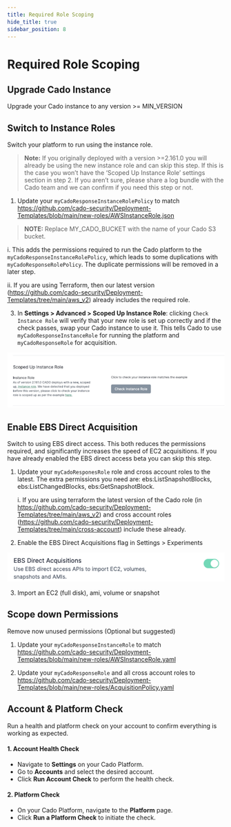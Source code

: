```yaml
---
title: Required Role Scoping
hide_title: true
sidebar_position: 8
---
```


# Required Role Scoping

## Upgrade Cado Instance

Upgrade your Cado instance to any version >= MIN_VERSION


## Switch to Instance Roles

Switch your platform to run using the instance role. 

> **Note:** If you originally deployed with a version >=2.161.0 you will already be using the new instance role and can skip this step. If this is the case you won’t have the ‘Scoped Up Instance Role’ settings section in step 2. If you aren’t sure, please share a log bundle with the Cado team and we can confirm if you need this step or not.

1. Update your `myCadoResponseInstanceRolePolicy` to match https://github.com/cado-security/Deployment-Templates/blob/main/new-roles/AWSInstanceRole.json

> **NOTE:** Replace MY_CADO_BUCKET with the name of your Cado S3 bucket.

   i. This adds the permissions required to run the Cado platform to the `myCadoResponseInstanceRolePolicy`, which leads to some duplications with `myCadoResponseRolePolicy`. The duplicate permissions will be removed in a later step.

   ii. If you are using Terraform, then our latest version (https://github.com/cado-security/Deployment-Templates/tree/main/aws_v2) already includes the required role.

3. In **Settings > Advanced > Scoped Up Instance Role**: clicking `Check Instance Role` will verify that your new role is set up correctly and if the check passes, swap your Cado instance to use it. This tells Cado to use `myCadoResponseInstanceRole` for running the platform and `myCadoResponseRole` for acquisition.

![Scoped up Instance Role](/img/scoped-up-instance.png)   


## Enable EBS Direct Acquisition

Switch to using EBS direct access. This both reduces the permissions required, and significantly increases the speed of EC2 acquisitions. If you have already enabled the EBS direct access beta you can skip this step. 

1. Update your `myCadoResponesRole` role and cross account roles to the latest. The extra permissions you need are: ebs:ListSnapshotBlocks, ebs:ListChangedBlocks, ebs:GetSnapshotBlock.

   i. If you are using terraform the latest version of the Cado role (in https://github.com/cado-security/Deployment-Templates/tree/main/aws_v2) and cross account roles (https://github.com/cado-security/Deployment-Templates/tree/main/cross-account) include these already.

2. Enable the EBS Direct Acquisitions flag in Settings > Experiments

![EBS Direct Acquisition](/img/ebs-direct-acquisition.png)

3. Import an EC2 (full disk), ami, volume or snapshot


## Scope down Permissions

Remove now unused permissions (Optional but suggested)

1. Update your `myCadoResponseInstanceRole` to match https://github.com/cado-security/Deployment-Templates/blob/main/new-roles/AWSInstanceRole.yaml

2. Update your `myCadoResponseRole` and all cross account roles to https://github.com/cado-security/Deployment-Templates/blob/main/new-roles/AcquisitionPolicy.yaml

## Account & Platform Check

Run a health and platform check on your account to confirm everything is working as expected.

#### 1. **Account Health Check**
- Navigate to **Settings** on your Cado Platform.  
- Go to **Accounts** and select the desired account.  
- Click **Run Account Check** to perform the health check.

#### 2. **Platform Check**
- On your Cado Platform, navigate to the **Platform** page.  
- Click **Run a Platform Check** to initiate the check.
